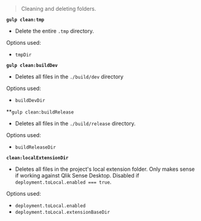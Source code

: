 > Cleaning and deleting folders.

**`gulp clean:tmp`**
* Delete the entire `.tmp` directory.

Options used:

- `tmpDir`

**`gulp clean:buildDev`**
* Deletes all files in the `./build/dev` directory

Options used:

- `buildDevDir`

**`gulp clean:buildRelease`
* Deletes all files in the `./build/release` directory.

Options used:

- `buildReleaseDir`

**`clean:localExtensionDir`**
* Deletes all files in the project's local extension folder. Only makes sense if working against Qlik Sense Desktop. Disabled if `deployment.toLocal.enabled === true`.

Options used:

- `deployment.toLocal.enabled`
- `deployment.toLocal.extensionBaseDir`
